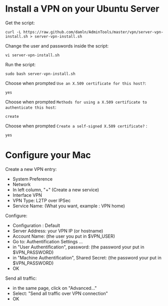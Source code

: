 # Install a VPN on your Ubuntu Server

Get the script:

    curl -L https://raw.github.com/damln/AdminTools/master/vpn/server-vpn-install.sh > server-vpn-install.sh

Change the user and passwords inside the script:
	
	vi server-vpn-install.sh

Run the script:

	sudo bash server-vpn-install.sh

Choose when prompted `Use an X.509 certificate for this host?`:
	
	yes
	
Choose when prompted `Methods for using a X.509 certificate to authenticate this host`:
	
	create
	
Choose when prompted `Create a self-signed X.509 certificate?` :

	yes
	
# Configure your Mac

Create a new VPN entry:

- System Preference
- Network
- In left column, "+" (Create a new service)
- Interface  VPN
- VPN Type: L2TP over IPSec
- Service Name: (What you want, example : VPN home)

Configure:

- Configuration : Default
- Server Address: your VPN IP (or hostname)
- Account Name: (the user you put in $VPN_USER)
- Go to: Authentification Settings …
- in "User Authentification", password: (the password your put in $VPN_PASSWORD)
- in "Machine Authentification", Shared Secret: (the password your put in $VPN_PASSWORD)
- OK

Send all traffic:

- in the same page, click on "Advanced…"
- Select: "Send all traffic over VPN connection"
- OK